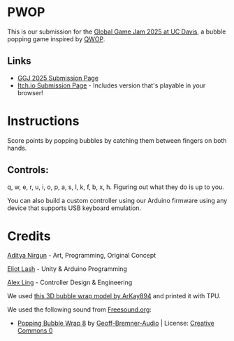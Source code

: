 # PWOP
This is our submission for the [Global Game Jam 2025 at UC Davis](https://globalgamejam.org/jam-sites/2025/uc-davis), a bubble popping game inspired by [QWOP](https://foddy.net/Athletics.html).

## Links
* [GGJ 2025 Submission Page](https://globalgamejam.org/games/2025/pwop-9)
* [Itch.io Submission Page](https://rufusdufus0.itch.io/pwop) - Includes version that's playable in your browser!

# Instructions
Score points by popping bubbles by catching them between fingers on both hands.

## Controls:
q, w, e, r, u, i, o, p, a, s, l, k, f, b, x, h.
Figuring out what they do is up to you.

You can also build a custom controller using our Arduino firmware using any device that supports USB keyboard emulation.

# Credits
[Aditya Nirgun](https://adityanirgun.github.io/) - Art, Programming, Original Concept

[Eliot Lash](https://www.eliotlash.com) - Unity & Arduino Programming

[Alex Ling](https://rufusdufus0.itch.io/) - Controller Design & Engineering

We used [this 3D bubble wrap model by ArKay894](https://www.myminifactory.com/object/3d-print-printable-bubble-wrap-159491) and printed it with TPU.

We used the following sound from [Freesound.org](https://freesound.org/):
* [Popping Bubble Wrap 8](https://freesound.org/people/Geoff-Bremner-Audio/sounds/754232/)  by  [Geoff-Bremner-Audio](https://freesound.org/people/Geoff-Bremner-Audio/)  | License:  [Creative Commons 0](http://creativecommons.org/publicdomain/zero/1.0/) 